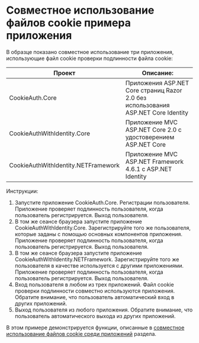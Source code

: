 # <a name="cookie-sharing-sample-app"></a>Совместное использование файлов cookie примера приложения

В образце показано совместное использование три приложения, использующие файл cookie проверки подлинности файла cookie:

| Проект                             | Описание: |
| ----------------------------------- | ----------- |
| CookieAuth.Core                     | Приложения ASP.NET Core страниц Razor 2.0 без использования ASP.NET Core Identity |
| CookieAuthWithIdentity.Core         | Приложение MVC ASP.NET Core 2.0 с удостоверением ASP.NET Core |
| CookieAuthWithIdentity.NETFramework | Приложение MVC ASP.NET Framework 4.6.1 с ASP.NET Identity |

Инструкции:

1. Запустите приложение CookieAuth.Core. Регистрации пользователя. Приложение проверяет подлинность пользователя, когда пользователь регистрируется. Выход пользователя.
1. В том же сеансе браузера запустите приложение CookieAuthWithIdentity.Core. Зарегистрируйте того же пользователя, которые заданы с помощью основных компонентов приложения. Приложение проверяет подлинность пользователя, когда пользователь регистрируется. Выход пользователя.
1. В том же сеансе браузера запустите приложение CookieAuthWithIdentity.NETFramework. Зарегистрируйте того же пользователя в качестве используется с другими приложениями. Приложение проверяет подлинность пользователя, когда пользователь регистрируется. Выход пользователя.
1. Вход пользователя в любом из трех приложений. Файл cookie проверки подлинности совместно используются приложения. Обратите внимание, что пользователь автоматический вход в других приложений.
1. Выход пользователя из любого приложения. Обратите внимание, что пользователь автоматического выхода из других приложений.

В этом примере демонстрируется функции, описанные в [совместное использование файлов cookie среди приложений](https://docs.microsoft.com/aspnet/core/security/data-protection/compatibility/cookie-sharing) раздела.

